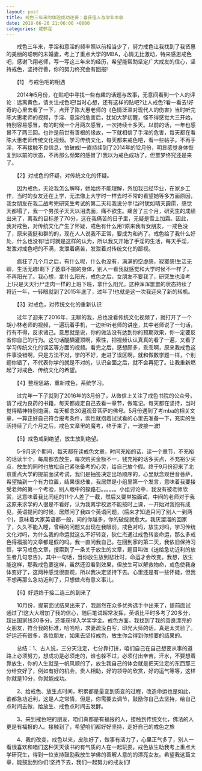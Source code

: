 ```yaml
---
layout: post
title: 戒色三年来的体验成功逆袭：喜获佳人与学业丰收
date: 2018-06-26 21:06:00 +0800
categories: 戒邪淫
---
```


　　戒色三年来，手淫和意淫的频率照以前相当少了，努力戒色让我找到了我贤惠的美丽的聪明的未婚妻，考上了重点大学的MBA，心情无比激动，特来感恩戒色吧，感谢飞翔老师，写一写这三年来的经历，希望能帮助坚定广大戒友的信心，坚持戒色，坚持行善，你的努力终究会有回报!
　　【1】 与戒色吧的相遇
　　2014年5月份，在贴吧中寻找一些有趣的话题与故事，无意间看到一个人的评论：远离黄色，请关注戒色吧!当时心想，还有这样的贴吧?让人戒色?看一看去!好奇的心里去看了一下，点开了陈大惠老师的《色情泛滥对现代人的伤害》当时听完陈大惠老师的视频，手淫、意淫的危害后，犹如大梦初醒，怪不得感觉大三开始，特别容易感冒，有的时候一个月两次感冒，一次持续十多天。以前的话，一年也感冒不了两三回。也许是前世有善根的缘故，一下就相信了手淫的危害，每天都在看陈大惠老师传统文化视频。学习传统文化，每天都来戒色吧，看一些帖子。不再手淫，不再接触不良信息，怕破戒!一直持续到了2014年的12月份，明显感觉身体恢复到以前的状态，不再那么频繁的感冒了!我以为戒色成功了，但噩梦终究还是来了。
　　【2】对戒色的怀疑，对传统文化的怀疑。
　　因为戒色，无论我怎么解释，她始终不能理解，外加我已经毕业，在家乡工作，当时的女友还在上学，无法像上大学时一样去时不常的看望她等多方面原因，我女朋友在我二战考完研究生考试的第二天和我说分手!当时犹如晴天霹雳，感觉天都塌了，我一个男孩子天天以泪洗面，痛不欲生。痛苦了三个月，研究生的成绩出来了，离我的目标差了70分，这在我痛苦的日子里，无疑是雪上加霜。因此，我对戒色，对传统文化产生了怀疑，戒色有什么用?原来我有女朋友，一戒色没了，原来我挺和群的的，现在人人说我不正常，要成为和尚了。戒色给了我什么好处，什么也没有!当时就是这样的认为，所以我又开始了手淫的生活，每天手淫，发泄对戒色吧的不满，发泄着痛苦，发泄着对传统文化的鄙视。
　　疯狂了几个月之后，有什么呢，什么也没有，满满的空虚感，寂寞感!生活无聊，生活无趣!剩下了萎靡不振的身体，别人一看我就感觉和大学时候不一样了，不再阳光了。我心想，拿什么阳光，戒色之后，女朋友不要我了，研究生也没考上!只是天天行尸走肉一样的上班下班，拿什么阳光。这种浑浑噩噩的状态持续了将近一年，一转眼就到了2015年底了，过年了!也就是这一次我迎来了新的转机。
　　【3】对戒色，对传统文化的重新认识
　　过年了迎来了2016年，无聊的我，总也没看传统文化视频了，就打开了一个胡小林老师的视频，一遍玩着手机，一边听听老师的讲座，其中老师说了一句话，行有不得，反求诸己。意思就是说，你的做法没有达到你的预期效果，你一定要反省你自己的行为。这句话醍醐灌顶啊，索性，把视频认认真真的看了一遍，又看了学习传统文化的误区等方面的视频。看完之后，感想颇多，乖乖啊，原来我戒色这件事没错啊，只是方法不对，学的不好，走进了误区啊，就和做数学题一样，个别题你错了，不代表你学的就是不对的，认识全面之后，就不会再犯了。让我重新燃起了对戒色、传统文化的希望。
　　【4】整理思路，重新戒色，系统学习。
　　过完年一下子就到了2016年的3月份了，从微信上关注了戒色书院的公众号，请了戒为良药的书籍，每天都规定自己去看一章节，做笔记。每天都在坚持，当时觉得精神特别饱满。每天都念30遍观音菩萨的佛号。5月份遇到了考mba的相关文章，一算正好自己符合报考条件，索性就抱着试试看的心里去准备一下，充实的生活持续了几个月之后，戒色文章里的魔考，终于来了，一波接一波!
　　【5】戒色戒到绝望，放生放到绝望。
　　5-9月这个期间，每天都在读戒色文章，时间充裕的话，读一个章节，不充裕的话读半个，每周都去放生，每次购买金额不一，钱充裕的话多买点，不充裕少买点，放生的同时也放松自己紧张备考的心灵，给自己放个假。终于9月份迎来了北京重点大学的提前面试考试，我们是抽签决定出场顺序的，心里默念观世音菩萨，希望抽到一个有力位置，结果很悲催，我居然是小组里第一个发言，意味着我要接受老师的第一个考验，别人眼中的探路石。。。。。。小组讨论中，我没有被老师欣赏，这意味着我比同组的11个人差了一截，然后又要单独面试，中间的老师对于我这原来求学的人很是不看好，认为我离学校远不能按时上课，一开始对我抱有成见，英语提问的时候，居然问了我四个英语问题，(后来才知道只问了别人一到两个)，意味着大家英语都一般，问的你越多，你的破绽就愈大。我灰溜溜的回家了，久久不能入睡，曾经的问题又出现在我眼前，戒色对吗，放生对吗，学习传统文化对吗，为什么我的命运就这么不好转变，狄仁杰通过戒色转变命运，那么多戒色得福报的文章都是假的吗。我一直问我自己。在回到家的第二天，我依旧保持习惯，学习戒色文章，搜索到了一条关于放生的文章，题目叫做《送给急功近利的放生者几句忠告》，其中一句话，当你放生放到悲壮时，命运才会改变。我想，放生能这样，那我戒色要这样，虽然还没看到效果，但放生可以解救物命，戒色使我身体变好了，这两种感觉很直观，所以我决定坚持下去。心里还是有一些怀疑，但我不想再那么急功近利了，只想做点有意义事儿。
　　【6】好运终于接二连三的到来了
　　10月份，提前面试结果出来了，我居然在众多优秀选手中出来了，提前面试通过了!这大大增加了我的信心，随后笔试超常发挥，英语比平时多考了20多分，超出国家线30多分，还能获得入学奖学金。戒色方面，我找到了我的善良漂亮的女朋友，符合我的标准，哈哈哈，求妻疏没白写，印光大师的话，真是太灵验了。好运还有很多，各位朋友，如果去坚持戒色，放生你会得到你想要的结果的。
　　总结：1、古人说，三分天注定，七分靠打拼，咱们自己在自己想要从事的道路上必须努力，想成功是必须走的，谁也躲不过，必须付出辛苦，汗水，不要想着靠放生，你的人生就是一帆风顺的了，放生我自己的体会就是把天注定的东西那三分给变好了，例如有好的机会，贵人相助，好的领导的欣赏，好的运气等等，这样你就是10分，你就能成功。
　　2、给戒色、放生点时间，积累都是量变到质变的过程，改造命运也是如此，谁都急功近利，这是人之常情，但是，你需要去调节，鼓励你自己去坚持，给自己点时间去做，给放生、戒色点时间去发酵。
　　3、来到戒色吧的朋友，咱们真都是有福报的人，接触到传统文化，佛法的人更是有福报的人。接触到了，希望咱们都好好坚持，走好自己的戒色之旅
　　4、我的改变，戒色以来，皮肤好了，做事有活力了，心里正气多了，别人一看很喜欢和咱们这种天天读书的有气质的人在一起玩耍。戒色放生助我考上重点大学研究生，得到一位支持鼓励我放生学佛的善解人意的的漂亮女友。希望我这篇文章，能鼓励到你们!坚持下去，我们一起努力的戒友们!